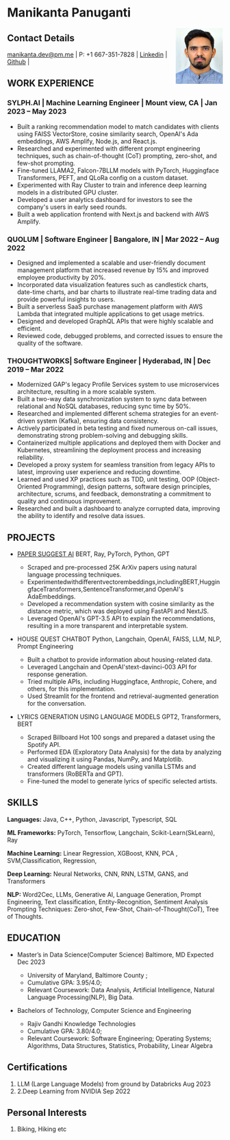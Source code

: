 # Manikanta Panuganti

<img align="right" src="mani.jpeg" alt="alt text" width="110" height="130">

## Contact Details
manikanta.dev@pm.me | P: +1 667-351-7828 | [Linkedin](https://www.linkedin.com/in/manikantap-dev/) | [Github](https://github.com/mani-kantap) |

## WORK EXPERIENCE
### SYLPH.AI | Machine Learning Engineer | Mount view, CA | Jan 2023 – May 2023
* Built a ranking recommendation model to match candidates with clients using FAISS VectorStore, cosine similarity search, OpenAI's Ada embeddings, AWS Amplify, Node.js, and React.js.
* Researched and experimented with different prompt engineering techniques, such as chain-of-thought (CoT) prompting, zero-shot, and few-shot prompting.
* Fine-tuned LLAMA2, Falcon-7BLLM models with PyTorch, Huggingface Transformers, PEFT, and QLoRa config on a custom dataset.
* Experimented with Ray Cluster to train and inference deep learning models in a distributed GPU cluster.
* Developed a user analytics dashboard for investors to see the company's users in early seed rounds.
* Built a web application frontend with Next.js and backend with AWS Amplify.
### QUOLUM | Software Engineer | Bangalore, IN | Mar 2022 – Aug 2022
* Designed and implemented a scalable and user-friendly document management platform that increased revenue by 15% and improved employee productivity by 20%.
* Incorporated data visualization features such as candlestick charts, date-time charts, and bar charts to illustrate real-time trading data and provide powerful insights to users.
* Built a serverless SaaS purchase management platform with AWS Lambda that integrated multiple applications to get usage metrics.
* Designed and developed GraphQL APIs that were highly scalable and efficient.
* Reviewed code, debugged problems, and corrected issues to ensure the quality of the software.
### THOUGHTWORKS| Software Engineer | Hyderabad, IN | Dec 2019 – Mar 2022
* Modernized GAP's legacy Profile Services system to use microservices architecture, resulting in a more scalable system.
* Built a two-way data synchronization system to sync data between relational and NoSQL databases, reducing sync time by 50%.
* Researched and implemented different schema strategies for an event-driven system (Kafka), ensuring data consistency.
* Actively participated in beta testing and fixed numerous on-call issues, demonstrating strong problem-solving and debugging skills.
* Containerized multiple applications and deployed them with Docker and Kubernetes, streamlining the deployment process and increasing reliability.
* Developed a proxy system for seamless transition from legacy APIs to latest, improving user experience and reducing downtime.
* Learned and used XP practices such as TDD, unit testing, OOP (Object-Oriented Programming), design patterns, software design principles, architecture, scrums, and feedback, demonstrating a commitment to quality and continuous improvement.
* Researched and built a dashboard to analyze corrupted data, improving the ability to identify and resolve data issues.
## PROJECTS
* [PAPER SUGGEST AI](https://papersuggestai.vercel.app/) BERT, Ray, PyTorch, Python, GPT
  * Scraped and pre-processed 25K ArXiv papers using natural language processing techniques.
  * Experimentedwithdifferentvectorembeddings,includingBERT,HuggingfaceTransformers,SentenceTransformer,and OpenAI's AdaEmbeddings.
  * Developed a recommendation system with cosine similarity as the distance metric, which was deployed using FastAPI and NextJS.
  * Leveraged OpenAI's GPT-3.5 API to explain the recommendations, resulting in a more transparent and interpretable system.
   
* HOUSE QUEST CHATBOT Python, Langchain, OpenAI, FAISS, LLM, NLP, Prompt Engineering 
  * Built a chatbot to provide information about housing-related data.
  * Leveraged Langchain and OpenAI'stext-davinci-003 API for response generation.
  * Tried multiple APIs, including Huggingface, Anthropic, Cohere, and others, for this implementation.
  * Used Streamlit for the frontend and retrieval-augmented generation for the conversation.
    
* LYRICS GENERATION USING LANGUAGE MODELS GPT2, Transformers, BERT
  * Scraped Billboard Hot 100 songs and prepared a dataset using the Spotify API.
  * Performed EDA (Exploratory Data Analysis) for the data by analyzing and visualizing it using Pandas, NumPy, and Matplotlib.
  * Created different language models using vanilla LSTMs and transformers (RoBERTa and GPT).
  * Fine-tuned the model to generate lyrics of specific selected artists.
## SKILLS
**Languages:** Java, C++, Python, Javascript, Typescript, SQL

**ML Frameworks:** PyTorch, Tensorflow, Langchain, Scikit-Learn(SkLearn), Ray

**Machine Learning:** Linear Regression, XGBoost, KNN, PCA , SVM,Classification, Regression,

**Deep Learning:** Neural Networks, CNN, RNN, LSTM, GANS, and Transformers

**NLP:** Word2Cec, LLMs, Generative AI, Language Generation, Prompt Engineering, Text classification, Entity-Recognition, Sentiment Analysis Prompting Techniques: Zero-shot, Few-Shot, Chain-of-Thought(CoT), Tree of Thoughts.

 ## EDUCATION
* Master’s in Data Science(Computer Science) Baltimore, MD Expected Dec 2023
  * University of Maryland, Baltimore County ; 
  * Cumulative GPA: 3.95/4.0;
  * Relevant Coursework: Data Analysis, Artificial Intelligence, Natural Language Processing(NLP), Big Data.


* Bachelors of Technology, Computer Science and Engineering
  * Rajiv Gandhi Knowledge Technologies
  * Cumulative GPA: 3.80/4.0;
  * Relevant Coursework: Software Engineering; Operating Systems; Algorithms, Data Structures, Statistics, Probability, Linear Algebra

## Certifications
1. LLM (Large Language Models) from ground by Databricks   Aug 2023
2. 2.Deep Learning from NVIDIA        Sep 2022

## Personal Interests
1. Biking, Hiking etc

